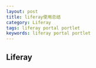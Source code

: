 ```yaml
---
layout: post
title: liferay使用总结
category: Liferay
tags: liferay portal portlet
keywords: liferay portal portlet
---
```


## Liferay
